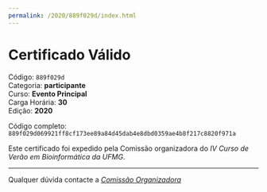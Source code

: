 ```yaml
---
permalink: /2020/889f029d/index.html
---
```


# Certificado Válido

Código: `889f029d`<br>
Categoria: **participante**<br>
Curso: **Evento Principal**<br>
Carga Horária: **30**<br>
Edição: **2020**<br>


Código completo: `889f029d069921ff8cf173ee89a84d45dab4e8dbd0359ae4b8f217c8820f971a`


Este certificado foi expedido pela Comissão organizadora do *IV Curso de Verão em Bioinformática da UFMG*.

----

Qualquer dúvida contacte a [_Comissão Organizadora_](<mailto:cursobioinfoufmg@gmail.com$subject=[Certificados]>)


